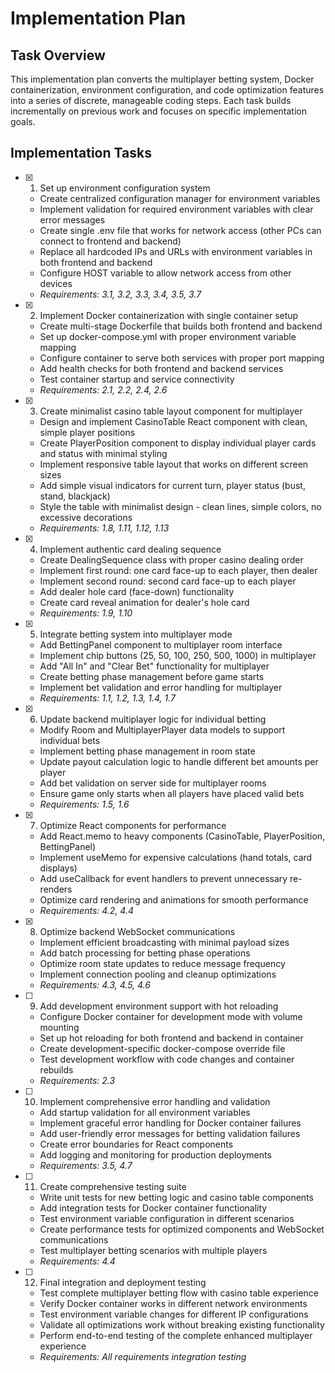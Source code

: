 # Implementation Plan

## Task Overview

This implementation plan converts the multiplayer betting system, Docker containerization, environment configuration, and code optimization features into a series of discrete, manageable coding steps. Each task builds incrementally on previous work and focuses on specific implementation goals.

## Implementation Tasks

- [x] 1. Set up environment configuration system

  - Create centralized configuration manager for environment variables
  - Implement validation for required environment variables with clear error messages
  - Create single .env file that works for network access (other PCs can connect to frontend and backend)
  - Replace all hardcoded IPs and URLs with environment variables in both frontend and backend
  - Configure HOST variable to allow network access from other devices
  - _Requirements: 3.1, 3.2, 3.3, 3.4, 3.5, 3.7_

- [x] 2. Implement Docker containerization with single container setup
  - Create multi-stage Dockerfile that builds both frontend and backend
  - Set up docker-compose.yml with proper environment variable mapping
  - Configure container to serve both services with proper port mapping
  - Add health checks for both frontend and backend services
  - Test container startup and service connectivity
  - _Requirements: 2.1, 2.2, 2.4, 2.6_

- [x] 3. Create minimalist casino table layout component for multiplayer
  - Design and implement CasinoTable React component with clean, simple player positions
  - Create PlayerPosition component to display individual player cards and status with minimal styling
  - Implement responsive table layout that works on different screen sizes
  - Add simple visual indicators for current turn, player status (bust, stand, blackjack)
  - Style the table with minimalist design - clean lines, simple colors, no excessive decorations
  - _Requirements: 1.8, 1.11, 1.12, 1.13_

- [x] 4. Implement authentic card dealing sequence







  - Create DealingSequence class with proper casino dealing order
  - Implement first round: one card face-up to each player, then dealer
  - Implement second round: second card face-up to each player
  - Add dealer hole card (face-down) functionality
  - Create card reveal animation for dealer's hole card
  - _Requirements: 1.9, 1.10_

- [x] 5. Integrate betting system into multiplayer mode




  - Add BettingPanel component to multiplayer room interface
  - Implement chip buttons (25, 50, 100, 250, 500, 1000) in multiplayer
  - Add "All In" and "Clear Bet" functionality for multiplayer
  - Create betting phase management before game starts
  - Implement bet validation and error handling for multiplayer
  - _Requirements: 1.1, 1.2, 1.3, 1.4, 1.7_

- [x] 6. Update backend multiplayer logic for individual betting





  - Modify Room and MultiplayerPlayer data models to support individual bets
  - Implement betting phase management in room state
  - Update payout calculation logic to handle different bet amounts per player
  - Add bet validation on server side for multiplayer rooms
  - Ensure game only starts when all players have placed valid bets
  - _Requirements: 1.5, 1.6_

- [x] 7. Optimize React components for performance




  - Add React.memo to heavy components (CasinoTable, PlayerPosition, BettingPanel)
  - Implement useMemo for expensive calculations (hand totals, card displays)
  - Add useCallback for event handlers to prevent unnecessary re-renders
  - Optimize card rendering and animations for smooth performance
  - _Requirements: 4.2, 4.4_

- [x] 8. Optimize backend WebSocket communications




  - Implement efficient broadcasting with minimal payload sizes
  - Add batch processing for betting phase operations
  - Optimize room state updates to reduce message frequency
  - Implement connection pooling and cleanup optimizations
  - _Requirements: 4.3, 4.5, 4.6_

- [ ] 9. Add development environment support with hot reloading
  - Configure Docker container for development mode with volume mounting
  - Set up hot reloading for both frontend and backend in container
  - Create development-specific docker-compose override file
  - Test development workflow with code changes and container rebuilds
  - _Requirements: 2.3_

- [ ] 10. Implement comprehensive error handling and validation
  - Add startup validation for all environment variables
  - Implement graceful error handling for Docker container failures
  - Add user-friendly error messages for betting validation failures
  - Create error boundaries for React components
  - Add logging and monitoring for production deployments
  - _Requirements: 3.5, 4.7_

- [ ] 11. Create comprehensive testing suite
  - Write unit tests for new betting logic and casino table components
  - Add integration tests for Docker container functionality
  - Test environment variable configuration in different scenarios
  - Create performance tests for optimized components and WebSocket communications
  - Test multiplayer betting scenarios with multiple players
  - _Requirements: 4.4_

- [ ] 12. Final integration and deployment testing
  - Test complete multiplayer betting flow with casino table experience
  - Verify Docker container works in different network environments
  - Test environment variable changes for different IP configurations
  - Validate all optimizations work without breaking existing functionality
  - Perform end-to-end testing of the complete enhanced multiplayer experience
  - _Requirements: All requirements integration testing_